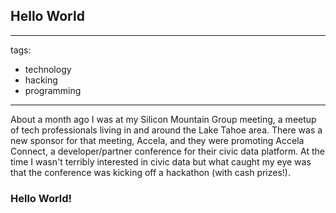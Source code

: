 ## Hello World

---
tags:
 - technology
 - hacking
 - programming
---

About a month ago I was at my Silicon Mountain Group meeting, a meetup of tech professionals living in and around the Lake Tahoe area. There was a new sponsor for that meeting, Accela, and they were promoting Accela Connect, a developer/partner conference for their civic data platform. At the time I wasn't terribly interested in civic data but what caught my eye was that the conference was kicking off a hackathon (with cash prizes!).

### Hello World!